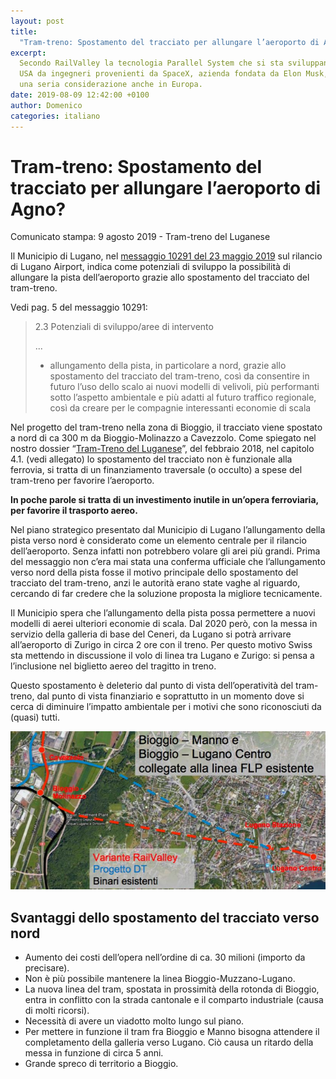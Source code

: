 ```yaml
---
layout: post
title:
  "Tram-treno: Spostamento del tracciato per allungare l’aeroporto di Agno?"
excerpt:
  Secondo RailValley la tecnologia Parallel System che si sta sviluppando negli
  USA da ingegneri provenienti da SpaceX, azienda fondata da Elon Musk, merita
  una seria considerazione anche in Europa.
date: 2019-08-09 12:42:00 +0100
author: Domenico
categories: italiano
---
```


# Tram-treno: Spostamento del tracciato per allungare l’aeroporto di Agno?

Comunicato stampa: 9 agosto 2019 - Tram-treno del Luganese

Il Municipio di Lugano, nel
[messaggio 10291 del 23 maggio 2019](http://cc.lugano.ch/.servlet/lugano-site-cc/downloadWs?name=Messaggio_10291.pdf&unid=40FD3BC0E0BC8DEEC1258403004A010E&type=messaggi)
sul rilancio di Lugano Airport, indica come potenziali di sviluppo la
possibilità di allungare la pista dell’aeroporto grazie allo spostamento del
tracciato del tram-treno.

Vedi pag. 5 del messaggio 10291:

> 2.3 Potenziali di sviluppo/aree di intervento
>
> ...
>
> - allungamento della pista, in particolare a nord, grazie allo spostamento del
>   tracciato del tram-treno, così da consentire in futuro l’uso dello scalo ai
>   nuovi modelli di velivoli, più performanti sotto l’aspetto ambientale e più
>   adatti al futuro traffico regionale, così da creare per le compagnie
>   interessanti economie di scala

Nel progetto del tram-treno nella zona di Bioggio, il tracciato viene spostato a
nord di ca 300 m da Bioggio-Molinazzo a Cavezzolo. Come spiegato nel nostro
dossier
“[Tram-Treno del Luganese](http://railvalley.org/sites/railvalley.org/files/RailValley_DossierTramTreno_20170202.pdf)”,
del febbraio 2018, nel capitolo 4.1. (vedi allegato) lo spostamento del
tracciato non è funzionale alla ferrovia, si tratta di un finanziamento
traversale (o occulto) a spese del tram-treno per favorire l’aeroporto.

**In poche parole si tratta di un investimento inutile in un’opera ferroviaria,
per favorire il trasporto aereo.**

Nel piano strategico presentato dal Municipio di Lugano l’allungamento della
pista verso nord è considerato come un elemento centrale per il rilancio
dell’aeroporto. Senza infatti non potrebbero volare gli arei più grandi. Prima
del messaggio non c’era mai stata una conferma ufficiale che l’allungamento
verso nord della pista fosse il motivo principale dello spostamento del
tracciato del tram-treno, anzi le autorità erano state vaghe al riguardo,
cercando di far credere che la soluzione proposta la migliore tecnicamente.

Il Municipio spera che l’allungamento della pista possa permettere a nuovi
modelli di aerei ulteriori economie di scala. Dal 2020 però, con la messa in
servizio della galleria di base del Ceneri, da Lugano si potrà arrivare
all’aeroporto di Zurigo in circa 2 ore con il treno. Per questo motivo Swiss sta
mettendo in discussione il volo di linea tra Lugano e Zurigo: si pensa a
l’inclusione nel biglietto aereo del tragitto in treno.

Questo spostamento è deleterio dal punto di vista dell’operatività del
tram-treno, dal punto di vista finanziario e soprattutto in un momento dove si
cerca di diminuire l’impatto ambientale per i motivi che sono riconosciuti da
(quasi) tutti.

![Tram-treno varianti](/images/bioggio-tram-treno-varianti.png)

## Svantaggi dello spostamento del tracciato verso nord

- Aumento dei costi dell’opera nell’ordine di ca. 30 milioni (importo da
  precisare).
- Non è più possibile mantenere la linea Bioggio-Muzzano-Lugano.
- La nuova linea del tram, spostata in prossimità della rotonda di Bioggio,
  entra in conflitto con la strada cantonale e il comparto industriale (causa di
  molti ricorsi).
- Necessità di avere un viadotto molto lungo sul piano.
- Per mettere in funzione il tram fra Bioggio e Manno bisogna attendere il
  completamento della galleria verso Lugano. Ciò causa un ritardo della messa in
  funzione di circa 5 anni.
- Grande spreco di territorio a Bioggio.
